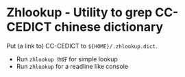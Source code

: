 # Zhlookup - Utility to grep CC-CEDICT chinese dictionary

Put (a link to) CC-CEDICT to `${HOME}/.zhlookup.dict`.

* Run `zhlookup 你好` for simple lookup
* Run `zhlookup` for a readline like console
